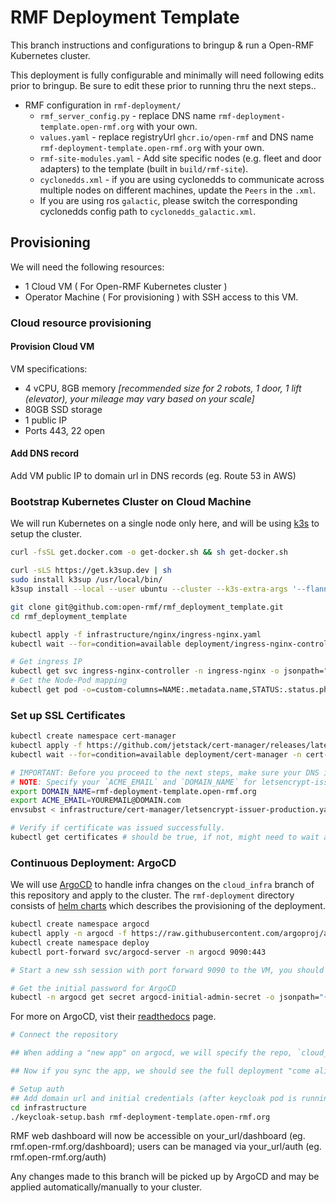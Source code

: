 # RMF Deployment Template
This branch instructions and configurations to bringup & run a Open-RMF Kubernetes cluster.

This deployment is fully configurable and minimally will need following edits prior to bringup. Be sure to edit these prior to running thru the next steps..
- RMF configuration in `rmf-deployment/`
    - `rmf_server_config.py` - replace DNS name `rmf-deployment-template.open-rmf.org` with your own.
    - `values.yaml` - replace registryUrl `ghcr.io/open-rmf` and DNS name `rmf-deployment-template.open-rmf.org` with your own.
    - `rmf-site-modules.yaml` - Add site specific nodes (e.g. fleet and door adapters) to the template (built in `build/rmf-site`).
    - `cyclonedds.xml` - if you are using cyclonedds to communicate across multiple nodes on different machines, update the `Peers` in the `.xml`.
    - If you are using ros `galactic`, please switch the corresponding cyclonedds config path to `cyclonedds_galactic.xml`.

## Provisioning
We will need the following resources:
* 1 Cloud VM ( For Open-RMF Kubernetes cluster )
* Operator Machine ( For provisioning ) with SSH access to this VM.

### Cloud resource provisioning

#### Provision Cloud VM
VM specifications:
- 4 vCPU, 8GB memory _[recommended size for 2 robots, 1 door, 1 lift (elevator), your mileage may vary based on your scale]_
- 80GB SSD storage
- 1 public IP
- Ports 443, 22 open

#### Add DNS record
Add VM public IP to domain url in DNS records (eg. Route 53 in AWS)

### Bootstrap Kubernetes Cluster on Cloud Machine
We will run Kubernetes on a single node only here, and will be using [k3s](https://k3s.io) to setup the cluster. 
```bash
curl -fsSL get.docker.com -o get-docker.sh && sh get-docker.sh

curl -sLS https://get.k3sup.dev | sh
sudo install k3sup /usr/local/bin/
k3sup install --local --user ubuntu --cluster --k3s-extra-args '--flannel-iface=ens5 --no-deploy traefik --write-kubeconfig-mode --docker'

git clone git@github.com:open-rmf/rmf_deployment_template.git
cd rmf_deployment_template

kubectl apply -f infrastructure/nginx/ingress-nginx.yaml
kubectl wait --for=condition=available deployment/ingress-nginx-controller -n ingress-nginx --timeout=2m

# Get ingress IP
kubectl get svc ingress-nginx-controller -n ingress-nginx -o jsonpath="{.status.loadBalancer.ingress[0].ip}"
# Get the Node-Pod mapping
kubectl get pod -o=custom-columns=NAME:.metadata.name,STATUS:.status.phase,NODE:.spec.nodeName --all-namespaces
```

### Set up SSL Certificates
```bash
kubectl create namespace cert-manager
kubectl apply -f https://github.com/jetstack/cert-manager/releases/latest/download/cert-manager.yaml
kubectl wait --for=condition=available deployment/cert-manager -n cert-manager --timeout=2m

# IMPORTANT: Before you proceed to the next steps, make sure your DNS is indeed setup and resolving; this is to avoid hitting letsencrypt's rate limits on DNS failure.
# NOTE: Specify your `ACME_EMAIL` and `DOMAIN_NAME` for letsencrypt-issuer-production
export DOMAIN_NAME=rmf-deployment-template.open-rmf.org
export ACME_EMAIL=YOUREMAIL@DOMAIN.com
envsubst < infrastructure/cert-manager/letsencrypt-issuer-production.yaml | kubectl apply -f -

# Verify if certificate was issued successfully.
kubectl get certificates # should be true, if not, might need to wait a couple minutes.
```

### Continuous Deployment: ArgoCD
We will use [ArgoCD](https://argoproj.github.io/cd) to handle infra changes on the `cloud_infra` branch of this repository and apply to the cluster. The `rmf-deployment` directory consists of [helm charts](https://helm.sh/docs/topics/charts/) which describes the provisioning of the deployment.

```bash
kubectl create namespace argocd
kubectl apply -n argocd -f https://raw.githubusercontent.com/argoproj/argo-cd/stable/manifests/install.yaml
kubectl create namespace deploy
kubectl port-forward svc/argocd-server -n argocd 9090:443

# Start a new ssh session with port forward 9090 to the VM, you should now be able to view the admin panel on port localhost:9090 (eg. ssh -L 9090:localhost:9090 my-awesome-server.tld and then open ArgoCD web UI by going to localhost:9090 on your workstation)

# Get the initial password for ArgoCD
kubectl -n argocd get secret argocd-initial-admin-secret -o jsonpath="{.data.password}" | base64 -d
```
For more on ArgoCD, vist their [readthedocs](https://argo-cd.readthedocs.io/en/stable/) page.
```bash
# Connect the repository

## When adding a "new app" on argocd, we will specify the repo, `cloud_infra` branch and `rmf_deployment` dir 

## Now if you sync the app, we should see the full deployment "come alive"
```
```bash
# Setup auth
## Add domain url and initial credentials (after keycloak pod is running)
cd infrastructure
./keycloak-setup.bash rmf-deployment-template.open-rmf.org 
```

RMF web dashboard will now be accessible on your_url/dashboard (eg. rmf.open-rmf.org/dashboard); users can be managed via your_url/auth (eg. rmf.open-rmf.org/auth)

Any changes made to this branch will be picked up by ArgoCD and may be applied automatically/manually to your cluster.